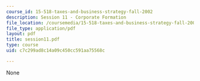 ```yaml
---
course_id: 15-518-taxes-and-business-strategy-fall-2002
description: Session 11 - Corporate Formation
file_location: /coursemedia/15-518-taxes-and-business-strategy-fall-2002/c7c299ad8c14a09c450cc591aa75568c_session11.pdf
file_type: application/pdf
layout: pdf
title: session11.pdf
type: course
uid: c7c299ad8c14a09c450cc591aa75568c

---
```

None